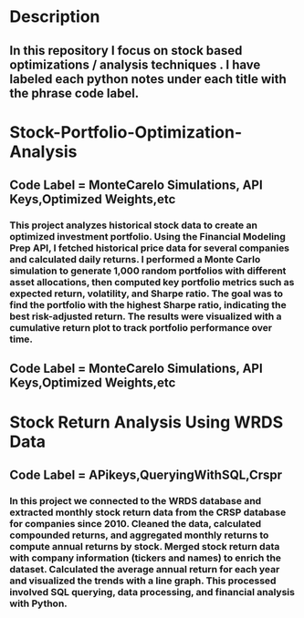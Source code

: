 # Description
## In this repository I focus on stock based optimizations / analysis techniques . I have labeled each python notes under each title with the phrase code label.








# Stock-Portfolio-Optimization-Analysis

## Code Label = MonteCarelo Simulations, API Keys,Optimized Weights,etc

### This project  analyzes historical stock data to create an optimized investment portfolio. Using the Financial Modeling Prep API, I fetched historical price data for several companies and calculated daily returns. I performed a Monte Carlo simulation to generate 1,000 random portfolios with different asset allocations, then computed key portfolio metrics such as expected return, volatility, and Sharpe ratio. The goal was to find the portfolio with the highest Sharpe ratio, indicating the best risk-adjusted return. The results were visualized with a cumulative return plot to track portfolio performance over time. 

## Code Label = MonteCarelo Simulations, API Keys,Optimized Weights,etc


# Stock Return Analysis Using WRDS Data

## Code Label = APikeys,QueryingWithSQL,Crspr

### In this project we connected to the WRDS database and extracted monthly stock return data from the CRSP database for companies since 2010. Cleaned the data, calculated compounded returns, and aggregated monthly returns to compute annual returns by stock. Merged stock return data with company information (tickers and names) to enrich the dataset. Calculated the average annual return for each year and visualized the trends with a line graph. This processed involved SQL querying, data processing, and financial analysis with Python.


